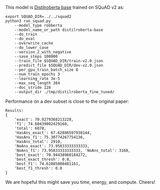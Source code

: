 This model is [Distilroberta base](https://huggingface.co/distilroberta-base) trained on SQuAD v2 as:

```
export SQUAD_DIR=../../squad2
python3 run_squad.py 
    --model_type robberta 
    --model_name_or_path distilroberta-base 
    --do_train 
    --do_eval 
    --overwrite_cache 
    --do_lower_case 
    --version_2_with_negative 
    --save_steps 100000 
    --train_file $SQUAD_DIR/train-v2.0.json 
    --predict_file $SQUAD_DIR/dev-v2.0.json 
    --per_gpu_train_batch_size 8 
    --num_train_epochs 3 
    --learning_rate 3e-5 
    --max_seq_length 384 
    --doc_stride 128 
    --output_dir ./tmp/distilroberta_fine_tuned/
```

Performance on a dev subset is close to the original paper:

```
Results: 
{
    'exact': 70.9279368213228, 
    'f1': 74.60439802429168, 
    'total': 6078, 
    'HasAns_exact': 67.62886597938144, 
    'HasAns_f1': 75.30774267754136, 
    'HasAns_total': 2910, 
    'NoAns_exact': 73.95833333333333, 
    'NoAns_f1': 73.95833333333333, 'NoAns_total': 3168, 
    'best_exact': 70.94438960184272, 
    'best_exact_thresh': 0.0, 
    'best_f1': 74.62085080481161, 
    'best_f1_thresh': 0.0
}
```

We are hopeful this might save you time, energy, and compute. Cheers!